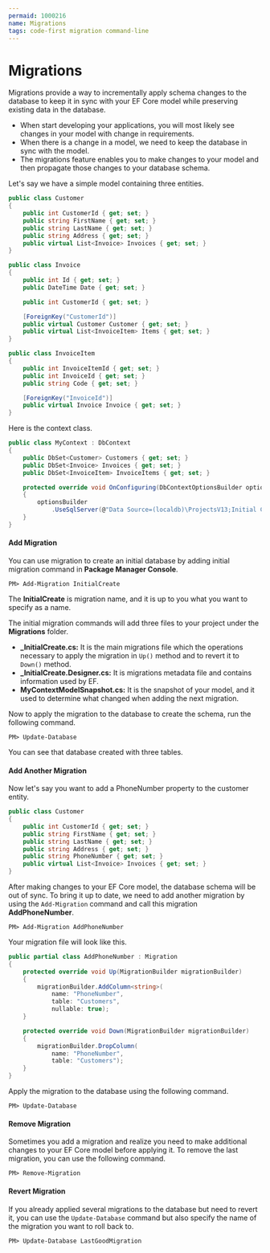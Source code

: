 ```yaml
---
permaid: 1000216
name: Migrations
tags: code-first migration command-line
---
```


# Migrations

Migrations provide a way to incrementally apply schema changes to the database to keep it in sync with your EF Core model while preserving existing data in the database.

 - When start developing your applications, you will most likely see changes in your model with change in requirements. 
 - When there is a change in a model, we need to keep the database in sync with the model. 
 - The migrations feature enables you to make changes to your model and then propagate those changes to your database schema.

Let's say we have a simple model containing three entities.

```csharp
public class Customer
{
    public int CustomerId { get; set; }
    public string FirstName { get; set; }
    public string LastName { get; set; }
    public string Address { get; set; }
    public virtual List<Invoice> Invoices { get; set; }
}

public class Invoice
{
    public int Id { get; set; }
    public DateTime Date { get; set; }

    public int CustomerId { get; set; }

    [ForeignKey("CustomerId")]
    public virtual Customer Customer { get; set; }
    public virtual List<InvoiceItem> Items { get; set; }
}

public class InvoiceItem
{
    public int InvoiceItemId { get; set; }
    public int InvoiceId { get; set; }
    public string Code { get; set; }

    [ForeignKey("InvoiceId")]
    public virtual Invoice Invoice { get; set; }
}
```

Here is the context class.

```csharp
public class MyContext : DbContext
{
    public DbSet<Customer> Customers { get; set; }
    public DbSet<Invoice> Invoices { get; set; }
    public DbSet<InvoiceItem> InvoiceItems { get; set; }

    protected override void OnConfiguring(DbContextOptionsBuilder optionsBuilder)
    {
        optionsBuilder
            .UseSqlServer(@"Data Source=(localdb)\ProjectsV13;Initial Catalog=CustomerDB;");
    }
}
```

#### Add Migration

You can use migration to create an initial database by adding initial migration command in **Package Manager Console**.

`PM> Add-Migration InitialCreate`

The **InitialCreate** is migration name, and it is up to you what you want to specify as a name. 

The initial migration commands will add three files to your project under the **Migrations** folder.

 - **_InitialCreate.cs:** It is the main migrations file which the operations necessary to apply the migration in `Up()` method and to revert it to `Down()` method.
 - **_InitialCreate.Designer.cs:** It is migrations metadata file and contains information used by EF.
 - **MyContextModelSnapshot.cs:** It is the snapshot of your model, and it used to determine what changed when adding the next migration.

Now to apply the migration to the database to create the schema, run the following command.

`PM> Update-Database`

You can see that database created with three tables. 

#### Add Another Migration

Now let's say you want to add a PhoneNumber property to the customer entity.

```csharp
public class Customer
{
    public int CustomerId { get; set; }
    public string FirstName { get; set; }
    public string LastName { get; set; }
    public string Address { get; set; }
    public string PhoneNumber { get; set; }
    public virtual List<Invoice> Invoices { get; set; }
}
```

After making changes to your EF Core model, the database schema will be out of sync. To bring it up to date, we need to add another migration by using the `Add-Migration` command and call this migration **AddPhoneNumber**. 

`PM> Add-Migration AddPhoneNumber`

Your migration file will look like this.

```csharp
public partial class AddPhoneNumber : Migration
{
    protected override void Up(MigrationBuilder migrationBuilder)
    {
        migrationBuilder.AddColumn<string>(
            name: "PhoneNumber",
            table: "Customers",
            nullable: true);
    }

    protected override void Down(MigrationBuilder migrationBuilder)
    {
        migrationBuilder.DropColumn(
            name: "PhoneNumber",
            table: "Customers");
    }
}
```

Apply the migration to the database using the following command.

`PM> Update-Database`

#### Remove Migration

Sometimes you add a migration and realize you need to make additional changes to your EF Core model before applying it. To remove the last migration, you can use the following command.

`PM> Remove-Migration`

#### Revert Migration

If you already applied several migrations to the database but need to revert it, you can use the `Update-Database` command but also specify the name of the migration you want to roll back to.

`PM> Update-Database LastGoodMigration`
